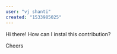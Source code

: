 ```yaml
---
user: "vj shanti"
created: "1533985025"
---
```


Hi there!
How can I instal this contribution?

Cheers
